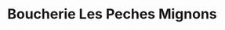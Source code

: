 ---
title: "Boucherie Les Peches Mignons"
url: /gatineau/boucherie-les-peches-mignons/
shop: Metzgerei
---